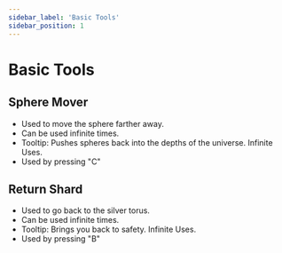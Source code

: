 ```yaml
---
sidebar_label: 'Basic Tools'
sidebar_position: 1
---
```


# Basic Tools

## Sphere Mover

- Used to move the sphere farther away.
- Can be used infinite times.
- Tooltip: Pushes spheres back into the depths of the universe. Infinite Uses.
- Used by pressing "C"

## Return Shard

- Used to go back to the silver torus.
- Can be used infinite times.
- Tooltip: Brings you back to safety. Infinite Uses.
- Used by pressing "B"